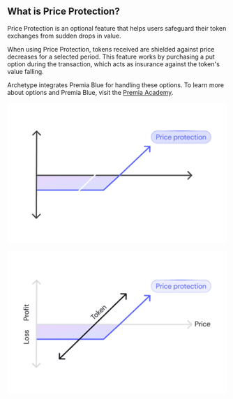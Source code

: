 ## What is Price Protection?

Price Protection is an optional feature that helps users safeguard their token exchanges from sudden drops in value.

When using Price Protection, tokens received are shielded against price decreases for a selected period. This feature works by purchasing a put option during the transaction, which acts as insurance against the token's value falling. 

Archetype integrates Premia Blue for handling these options. To learn more about options and Premia Blue, visit the [Premia Academy](https://academy.premia.blue/).

<p align="center">
  <img src="https://raw.githubusercontent.com/Premian-Labs/archetype-info-center/master/public/diagrams/05-what-is-price-protection-dark.png" alt="price-protection-dark" class="dark-only"/>
</p>

<p align="center">
  <img src="https://raw.githubusercontent.com/Premian-Labs/archetype-info-center/master/public/diagrams/05-what-is-price-protection-light.png" alt="price-protection-light" class="light-only"/>
</p>
